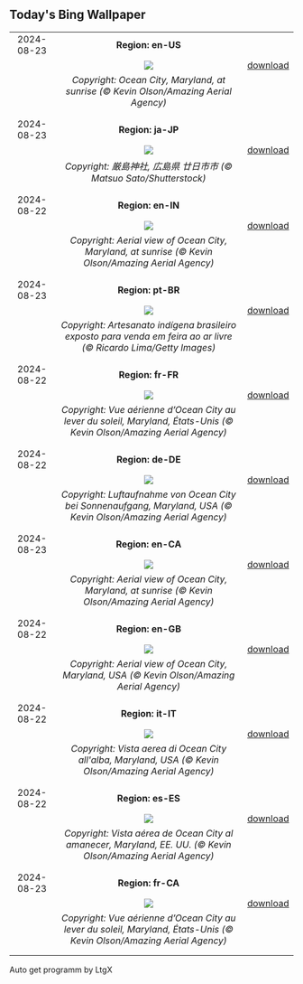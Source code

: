## Today's Bing Wallpaper
|      |      |      |
| :----: | :----: | :----: |
|2024-08-23|**Region: en-US**||
||![](https://www.bing.com/th?id=OHR.OceanCityMD_EN-US1389904046_UHD.jpg&pid=hp&w=1152&h=648&rs=1&c=4)| [download](https://www.bing.com/th?id=OHR.OceanCityMD_EN-US1389904046_UHD.jpg)|
||*Copyright: Ocean City, Maryland, at sunrise (© Kevin Olson/Amazing Aerial Agency)*
||
|||
|2024-08-23|**Region: ja-JP**||
||![](https://www.bing.com/th?id=OHR.Fireworks2024_JA-JP2308803408_UHD.jpg&pid=hp&w=1152&h=648&rs=1&c=4)| [download](https://www.bing.com/th?id=OHR.Fireworks2024_JA-JP2308803408_UHD.jpg)|
||*Copyright: 厳島神社, 広島県 廿日市市 (© Matsuo Sato/Shutterstock)*
||
|||
|2024-08-22|**Region: en-IN**||
||![](https://www.bing.com/th?id=OHR.OceanCityMD_EN-IN0871145545_UHD.jpg&pid=hp&w=1152&h=648&rs=1&c=4)| [download](https://www.bing.com/th?id=OHR.OceanCityMD_EN-IN0871145545_UHD.jpg)|
||*Copyright: Aerial view of Ocean City, Maryland, at sunrise (© Kevin Olson/Amazing Aerial Agency)*
||
|||
|2024-08-23|**Region: pt-BR**||
||![](https://www.bing.com/th?id=OHR.DiadoFolclore_PT-BR9451693617_UHD.jpg&pid=hp&w=1152&h=648&rs=1&c=4)| [download](https://www.bing.com/th?id=OHR.DiadoFolclore_PT-BR9451693617_UHD.jpg)|
||*Copyright: Artesanato indígena brasileiro exposto para venda em feira ao ar livre (© Ricardo Lima/Getty Images)*
||
|||
|2024-08-22|**Region: fr-FR**||
||![](https://www.bing.com/th?id=OHR.OceanCityMD_FR-FR8531122070_UHD.jpg&pid=hp&w=1152&h=648&rs=1&c=4)| [download](https://www.bing.com/th?id=OHR.OceanCityMD_FR-FR8531122070_UHD.jpg)|
||*Copyright: Vue aérienne d’Ocean City au lever du soleil, Maryland, États-Unis (© Kevin Olson/Amazing Aerial Agency)*
||
|||
|2024-08-22|**Region: de-DE**||
||![](https://www.bing.com/th?id=OHR.OceanCityMD_DE-DE3767484074_UHD.jpg&pid=hp&w=1152&h=648&rs=1&c=4)| [download](https://www.bing.com/th?id=OHR.OceanCityMD_DE-DE3767484074_UHD.jpg)|
||*Copyright: Luftaufnahme von Ocean City bei Sonnenaufgang, Maryland, USA (© Kevin Olson/Amazing Aerial Agency)*
||
|||
|2024-08-23|**Region: en-CA**||
||![](https://www.bing.com/th?id=OHR.OceanCityMD_EN-CA2591363593_UHD.jpg&pid=hp&w=1152&h=648&rs=1&c=4)| [download](https://www.bing.com/th?id=OHR.OceanCityMD_EN-CA2591363593_UHD.jpg)|
||*Copyright: Aerial view of Ocean City, Maryland, at sunrise (© Kevin Olson/Amazing Aerial Agency)*
||
|||
|2024-08-22|**Region: en-GB**||
||![](https://www.bing.com/th?id=OHR.OceanCityMD_EN-GB9234380892_UHD.jpg&pid=hp&w=1152&h=648&rs=1&c=4)| [download](https://www.bing.com/th?id=OHR.OceanCityMD_EN-GB9234380892_UHD.jpg)|
||*Copyright: Aerial view of Ocean City, Maryland, USA (© Kevin Olson/Amazing Aerial Agency)*
||
|||
|2024-08-22|**Region: it-IT**||
||![](https://www.bing.com/th?id=OHR.OceanCityMD_IT-IT8362993245_UHD.jpg&pid=hp&w=1152&h=648&rs=1&c=4)| [download](https://www.bing.com/th?id=OHR.OceanCityMD_IT-IT8362993245_UHD.jpg)|
||*Copyright: Vista aerea di Ocean City all'alba, Maryland, USA (© Kevin Olson/Amazing Aerial Agency)*
||
|||
|2024-08-22|**Region: es-ES**||
||![](https://www.bing.com/th?id=OHR.OceanCityMD_ES-ES9167700401_UHD.jpg&pid=hp&w=1152&h=648&rs=1&c=4)| [download](https://www.bing.com/th?id=OHR.OceanCityMD_ES-ES9167700401_UHD.jpg)|
||*Copyright: Vista aérea de Ocean City al amanecer, Maryland, EE. UU. (© Kevin Olson/Amazing Aerial Agency)*
||
|||
|2024-08-23|**Region: fr-CA**||
||![](https://www.bing.com/th?id=OHR.OceanCityMD_FR-CA0021472787_UHD.jpg&pid=hp&w=1152&h=648&rs=1&c=4)| [download](https://www.bing.com/th?id=OHR.OceanCityMD_FR-CA0021472787_UHD.jpg)|
||*Copyright: Vue aérienne d’Ocean City au lever du soleil, Maryland, États-Unis (© Kevin Olson/Amazing Aerial Agency)*
||
|||

Auto get programm by LtgX
